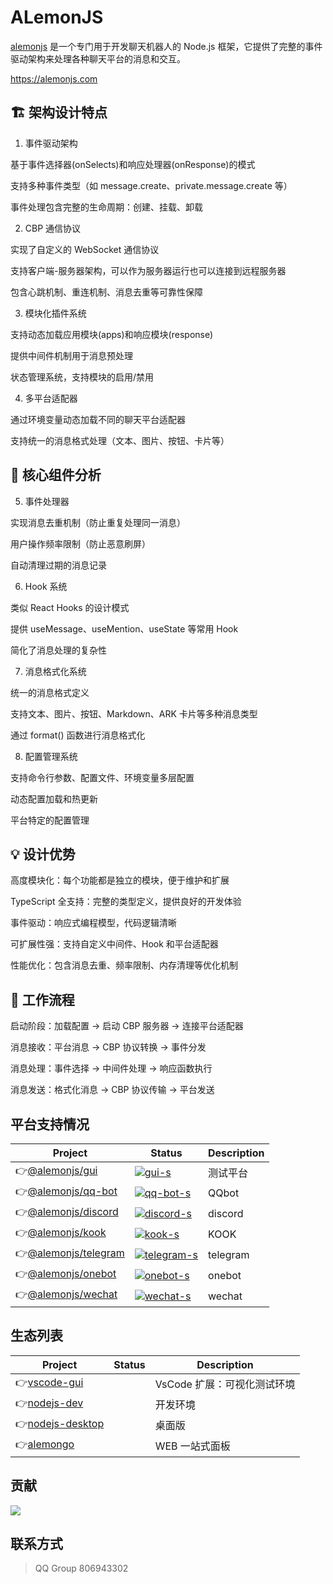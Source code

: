 # ALemonJS

[alemonjs](https://alemonjs.com) 是一个专门用于开发聊天机器人的 Node.js 框架，它提供了完整的事件驱动架构来处理各种聊天平台的消息和交互。

https://alemonjs.com

## 🏗️ 架构设计特点

1. 事件驱动架构

基于事件选择器(onSelects)和响应处理器(onResponse)的模式

支持多种事件类型（如 message.create、private.message.create 等）

事件处理包含完整的生命周期：创建、挂载、卸载

2. CBP 通信协议

实现了自定义的 WebSocket 通信协议

支持客户端-服务器架构，可以作为服务器运行也可以连接到远程服务器

包含心跳机制、重连机制、消息去重等可靠性保障

3. 模块化插件系统

支持动态加载应用模块(apps)和响应模块(response)

提供中间件机制用于消息预处理

状态管理系统，支持模块的启用/禁用

4. 多平台适配器

通过环境变量动态加载不同的聊天平台适配器

支持统一的消息格式处理（文本、图片、按钮、卡片等）

## 🔧 核心组件分析

5. 事件处理器

实现消息去重机制（防止重复处理同一消息）

用户操作频率限制（防止恶意刷屏）

自动清理过期的消息记录

6. Hook 系统

类似 React Hooks 的设计模式

提供 useMessage、useMention、useState 等常用 Hook

简化了消息处理的复杂性

7.  消息格式化系统

统一的消息格式定义

支持文本、图片、按钮、Markdown、ARK 卡片等多种消息类型

通过 format() 函数进行消息格式化

8. 配置管理系统

支持命令行参数、配置文件、环境变量多层配置

动态配置加载和热更新

平台特定的配置管理

## 💡 设计优势

高度模块化：每个功能都是独立的模块，便于维护和扩展

TypeScript 全支持：完整的类型定义，提供良好的开发体验

事件驱动：响应式编程模型，代码逻辑清晰

可扩展性强：支持自定义中间件、Hook 和平台适配器

性能优化：包含消息去重、频率限制、内存清理等优化机制

## 🔄 工作流程

启动阶段：加载配置 → 启动 CBP 服务器 → 连接平台适配器

消息接收：平台消息 → CBP 协议转换 → 事件分发

消息处理：事件选择 → 中间件处理 → 响应函数执行

消息发送：格式化消息 → CBP 协议传输 → 平台发送

## 平台支持情况

| Project                | Status                      | Description |
| ---------------------- | --------------------------- | ----------- |
| 👉[@alemonjs/gui]      | [![gui-s]][gui-p]           | 测试平台    |
| 👉[@alemonjs/qq-bot]   | [![qq-bot-s]][qq-bot-p]     | QQbot       |
| 👉[@alemonjs/discord]  | [![discord-s]][discord-p]   | discord     |
| 👉[@alemonjs/kook]     | [![kook-s]][kook-p]         | KOOK        |
| 👉[@alemonjs/telegram] | [![telegram-s]][telegram-p] | telegram    |
| 👉[@alemonjs/onebot]   | [![onebot-s]][onebot-p]     | onebot      |
| 👉[@alemonjs/wechat]   | [![wechat-s]][wechat-p]     | wechat      |

[alemonjs]: https://github.com/lemonade-lab/alemonjs
[a-s]: https://img.shields.io/npm/v/alemonjs.svg
[a-p]: https://www.npmjs.com/package/alemonjs
[@alemonjs/gui]: https://github.com/lemonade-lab/alemonjs/tree/main/packages/gui
[gui-s]: https://img.shields.io/npm/v/@alemonjs/gui.svg
[gui-p]: https://www.npmjs.com/package/@alemonjs/gui
[@alemonjs/qq-bot]: https://github.com/lemonade-lab/alemonjs/tree/main/packages/qq-bot
[qq-bot-s]: https://img.shields.io/npm/v/@alemonjs/qq-bot.svg
[qq-bot-p]: https://www.npmjs.com/package/@alemonjs/qq-bot
[@alemonjs/discord]: https://github.com/lemonade-lab/alemonjs/tree/main/packages/discord
[discord-s]: https://img.shields.io/npm/v/@alemonjs/discord.svg
[discord-p]: https://www.npmjs.com/package/@alemonjs/discord
[@alemonjs/kook]: https://github.com/lemonade-lab/alemonjs/tree/main/packages/kook
[kook-s]: https://img.shields.io/npm/v/@alemonjs/kook.svg
[kook-p]: https://www.npmjs.com/package/@alemonjs/kook
[@alemonjs/telegram]: https://github.com/lemonade-lab/alemonjs/tree/main/packages/telegram
[telegram-s]: https://img.shields.io/npm/v/@alemonjs/telegram.svg
[telegram-p]: https://www.npmjs.com/package/@alemonjs/telegram
[@alemonjs/qq]: https://github.com/lemonade-lab/alemonjs/tree/main/packages/qq
[qq-s]: https://img.shields.io/npm/v/@alemonjs/qq.svg
[qq-p]: https://www.npmjs.com/package/@alemonjs/qq
[@alemonjs/onebot]: https://github.com/lemonade-lab/alemonjs/tree/main/packages/onebot
[onebot-s]: https://img.shields.io/npm/v/@alemonjs/onebot.svg
[onebot-p]: https://www.npmjs.com/package/@alemonjs/onebot
[@alemonjs/wechat]: https://github.com/lemonade-lab/alemonjs/tree/main/packages/wechat
[wechat-s]: https://img.shields.io/npm/v/@alemonjs/wechat.svg
[wechat-p]: https://www.npmjs.com/package/@alemonjs/wechat

## 生态列表

| Project            | Status | Description                 |
| ------------------ | ------ | --------------------------- |
| 👉[vscode-gui]     |        | VsCode 扩展：可视化测试环境 |
| 👉[nodejs-dev]     |        | 开发环境                    |
| 👉[nodejs-desktop] |        | 桌面版                      |
| 👉[alemongo]       |        | WEB 一站式面板              |

[vscode-gui]: https://marketplace.visualstudio.com/items?itemName=lemonade-x.alemonjs-gui
[nodejs-dev]: https://github.com/lemonade-lab/lvyjs
[nodejs-desktop]: https://github.com/lemonade-lab/alemonjs-desktop
[alemongo]: https://github.com/lemonade-lab/alemongo

## 贡献

<a href="https://github.com/lemonade-lab/docs/graphs/contributors">
  <img src="https://contrib.rocks/image?repo=lemonade-lab/alemonjs" />
</a>

## 联系方式

> QQ Group 806943302
